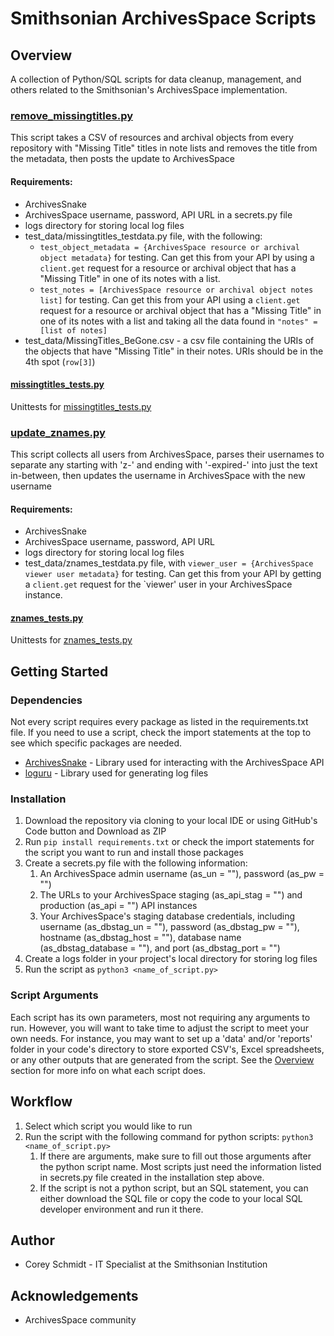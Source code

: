 # Smithsonian ArchivesSpace Scripts
## Overview
A collection of Python/SQL scripts for data cleanup, management, and others related to the Smithsonian's ArchivesSpace 
implementation.

### [remove_missingtitles.py](python_scripts/remove_missingtitles.py)
This script takes a CSV of resources and archival objects from every repository with "Missing Title" titles in note 
lists and removes the title from the metadata, then posts the update to ArchivesSpace

#### Requirements:
- ArchivesSnake
- ArchivesSpace username, password, API URL in a secrets.py file
- logs directory for storing local log files
- test_data/missingtitles_testdata.py file, with the following:
  - `test_object_metadata = {ArchivesSpace resource or archival object metadata}` for testing. Can get this from your 
API by using a `client.get` request for a resource or archival object that has a "Missing Title" in one of its notes 
with a list.
  - `test_notes = [ArchivesSpace resource or archival object notes list]` for testing. Can get this from your 
API using a `client.get` request for a resource or archival object that has a "Missing Title" in one of its notes 
with a list and taking all the data found in `"notes" = [list of notes]`
- test_data/MissingTitles_BeGone.csv - a csv file containing the URIs of the objects that have "Missing Title" in their
notes. URIs should be in the 4th spot (`row[3]`)

#### [missingtitles_tests.py](tests/missingtitles_tests.py)

Unittests for [missingtitles_tests.py](tests/missingtitles_tests.py)

### [update_znames.py](python_scripts/update_znames.py)

This script collects all users from ArchivesSpace, parses their usernames to separate any starting with 'z-' and
ending with '-expired-' into just the text in-between, then updates the username in ArchivesSpace with the new 
username

#### Requirements:
- ArchivesSnake
- ArchivesSpace username, password, API URL
- logs directory for storing local log files
- test_data/znames_testdata.py file, with `viewer_user = {ArchivesSpace viewer user metadata}` for testing. Can get this
from your API by getting a `client.get` request for the `viewer' user in your ArchivesSpace instance.


#### [znames_tests.py](tests/znames_tests.py)

Unittests for [znames_tests.py](tests/znames_tests.py)

## Getting Started

### Dependencies
Not every script requires every package as listed in the requirements.txt file. If you need to use a script, check the 
import statements at the top to see which specific packages are needed.

- [ArchivesSnake](https://github.com/archivesspace-labs/ArchivesSnake) - Library used for interacting with the 
ArchivesSpace API
- [loguru](https://pypi.org/project/loguru/) - Library used for generating log files

### Installation

1. Download the repository via cloning to your local IDE or using GitHub's Code button and Download as ZIP
2. Run `pip install requirements.txt` or check the import statements for the script you want to run and install those 
packages
3. Create a secrets.py file with the following information:
   1. An ArchivesSpace admin username (as_un = ""), password (as_pw = "")
   2. The URLs to your ArchivesSpace staging (as_api_stag = "") and production (as_api = "") API instances
   3. Your ArchivesSpace's staging database credentials, including username (as_dbstag_un = ""), 
   password (as_dbstag_pw = ""), hostname (as_dbstag_host = ""), database name (as_dbstag_database = ""), and 
   port (as_dbstag_port = "")
4. Create a logs folder in your project's local directory for storing log files
5. Run the script as `python3 <name_of_script.py>`

### Script Arguments
Each script has its own parameters, most not requiring any arguments to run. However, you will want to take time to 
adjust the script to meet your own needs. For instance, you may want to set up a 'data' and/or 'reports' folder in your 
code's directory to store exported CSV's, Excel spreadsheets, or any other outputs that are generated from the script. 
See the [Overview](#Overview) section for more info on what each script does.

## Workflow
1. Select which script you would like to run
2. Run the script with the following command for python scripts: `python3 <name_of_script.py>`
   1. If there are arguments, make sure to fill out those arguments after the python script name. Most scripts just 
   need the information listed in secrets.py file created in the installation step above.
   2. If the script is not a python script, but an SQL statement, you can either download the SQL file or copy the code
   to your local SQL developer environment and run it there.

## Author

- Corey Schmidt - IT Specialist at the Smithsonian Institution

## Acknowledgements

- ArchivesSpace community